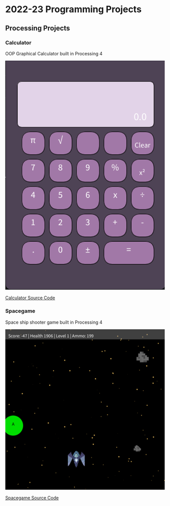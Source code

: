 # 2022-23 Programming Projects

## Processing Projects

### Calculator

OOP Graphical Calculator built in Processing 4

![Running Calculator](https://github.com/Bri0Bri/programming-portfolio/blob/main/images/calc.png?raw=true)

[Calculator Source Code](https://github.com/Bri0Bri/programming-portfolio/tree/main/src/calc)

### Spacegame

Space ship shooter game built in Processing 4

![Running Game](https://github.com/Bri0Bri/programming-portfolio/blob/main/images/space.png?raw=true)

[Spacegame Source Code]()
